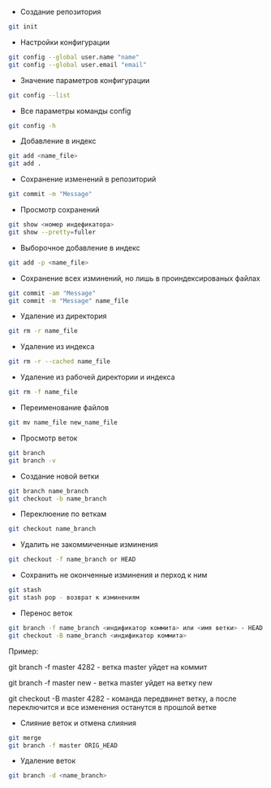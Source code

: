 * Создание репозитория 
```sh
git init
```
* Настройки конфигурации
```sh
git config --global user.name "name"
git config --global user.email "email"
```
* Значение параметров конфигурации
```sh
git config --list
```
* Все параметры команды config
```sh
git config -h
```
* Добавление в индекс
```sh
git add <name_file>
git add .
```
* Сохранение изменений в репозиторий
```sh
git commit -m "Message"
```
* Просмотр сохранений
```sh
git show <номер индефикатора>
git show --pretty=fuller
```
* Выборочное добавление в индекс
```sh
git add -p <name_file>
```
* Сохранение всех изминений, но лишь в проиндексированых файлах
```sh
git commit -am "Message"
git commit -m "Message" name_file
```
* Удаление из директория
```sh
git rm -r name_file
```
* Удаление из индекса
```sh
git rm -r --cached name_file
```
* Удаление из рабочей директории и индекса
```sh
git rm -f name_file
```
* Переименование файлов
```sh
git mv name_file new_name_file
```
* Просмотр веток
```sh
git branch
git branch -v
```
* Создание новой ветки 
```sh
git branch name_branch
git checkout -b name_branch
```
* Переклюение по веткам
```sh
git checkout name_branch
```
* Удалить не закоммиченные изминения
```sh
git checkout -f name_branch or HEAD
```
* Сохранить не оконченные изминения и перход к ним
 ```sh
git stash
git stash pop - возврат к изминениям
```
* Перенос веток
```sh
git branch -f name_branch <индификатор коммита> или <имя ветки> - HEAD должна уйти с ветки
git checkout -B name_branch <индификатор коммита>
```

Пример:

git branch -f master 4282 - ветка master уйдет на коммит

git branch -f master new  - ветка master уйдет на ветку new 

git checkout -B master 4282 - команда передвинет ветку, а после переключится и все изменения останутся в прошлой ветке

* Слияние веток и отмена слияния
```sh
git merge
git branch -f master ORIG_HEAD
```
* Удаление веток
```sh
git branch -d <name_branch>
```
